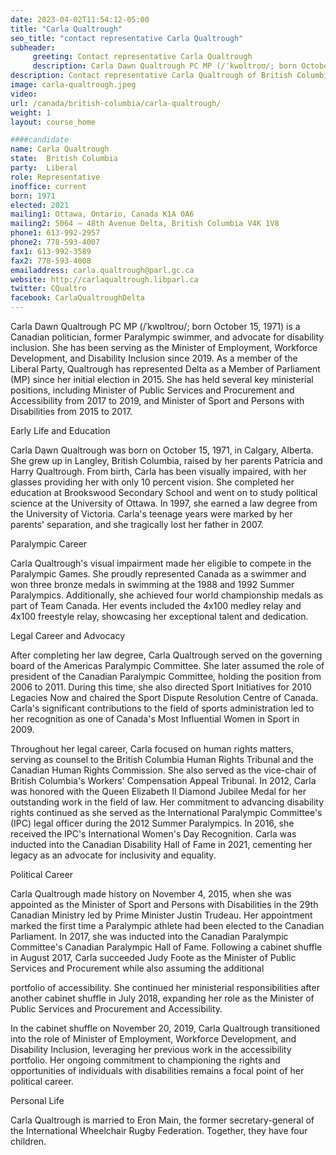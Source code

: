 ```yaml
---
date: 2023-04-02T11:54:12-05:00
title: "Carla Qualtrough"
seo_title: "contact representative Carla Qualtrough"
subheader:
     greeting: Contact representative Carla Qualtrough
     description: Carla Dawn Qualtrough PC MP (/ˈkwɒltroʊ/; born October 15, 1971) is a Canadian politician, former Paralympic swimmer, and advocate for disability inclusion. She has been serving as the Minister of Employment, Workforce Development, and Disability Inclusion since 2019. As a member of the Liberal Party, Qualtrough has represented Delta as a Member of Parliament (MP) since her initial election in 2015. She has held several key ministerial positions, including Minister of Public Services and Procurement and Accessibility from 2017 to 2019, and Minister of Sport and Persons with Disabilities from 2015 to 2017.
description: Contact representative Carla Qualtrough of British Columbia. Contact information for Carla Qualtrough includes email address, phone number, and mailing address.
image: carla-qualtrough.jpeg
video:
url: /canada/british-columbia/carla-qualtrough/
weight: 1
layout: course_home

####candidate
name: Carla Qualtrough
state:	British Columbia
party:	Liberal
role: Representative
inoffice: current
born: 1971
elected: 2021
mailing1: Ottawa, Ontario, Canada K1A 0A6
mailing2: 5064 – 48th Avenue Delta, British Columbia V4K 1V8
phone1: 613-992-2957
phone2: 778-593-4007
fax1: 613-992-3589
fax2: 778-593-4008
emailaddress: carla.qualtrough@parl.gc.ca
website: http://carlaqualtrough.libparl.ca
twitter: CQualtro
facebook: CarlaQualtroughDelta
---
```


Carla Dawn Qualtrough PC MP (/ˈkwɒltroʊ/; born October 15, 1971) is a Canadian politician, former Paralympic swimmer, and advocate for disability inclusion. She has been serving as the Minister of Employment, Workforce Development, and Disability Inclusion since 2019. As a member of the Liberal Party, Qualtrough has represented Delta as a Member of Parliament (MP) since her initial election in 2015. She has held several key ministerial positions, including Minister of Public Services and Procurement and Accessibility from 2017 to 2019, and Minister of Sport and Persons with Disabilities from 2015 to 2017.

Early Life and Education

Carla Dawn Qualtrough was born on October 15, 1971, in Calgary, Alberta. She grew up in Langley, British Columbia, raised by her parents Patricia and Harry Qualtrough. From birth, Carla has been visually impaired, with her glasses providing her with only 10 percent vision. She completed her education at Brookswood Secondary School and went on to study political science at the University of Ottawa. In 1997, she earned a law degree from the University of Victoria. Carla's teenage years were marked by her parents' separation, and she tragically lost her father in 2007.

Paralympic Career

Carla Qualtrough's visual impairment made her eligible to compete in the Paralympic Games. She proudly represented Canada as a swimmer and won three bronze medals in swimming at the 1988 and 1992 Summer Paralympics. Additionally, she achieved four world championship medals as part of Team Canada. Her events included the 4x100 medley relay and 4x100 freestyle relay, showcasing her exceptional talent and dedication.

Legal Career and Advocacy

After completing her law degree, Carla Qualtrough served on the governing board of the Americas Paralympic Committee. She later assumed the role of president of the Canadian Paralympic Committee, holding the position from 2006 to 2011. During this time, she also directed Sport Initiatives for 2010 Legacies Now and chaired the Sport Dispute Resolution Centre of Canada. Carla's significant contributions to the field of sports administration led to her recognition as one of Canada's Most Influential Women in Sport in 2009.

Throughout her legal career, Carla focused on human rights matters, serving as counsel to the British Columbia Human Rights Tribunal and the Canadian Human Rights Commission. She also served as the vice-chair of British Columbia's Workers' Compensation Appeal Tribunal. In 2012, Carla was honored with the Queen Elizabeth II Diamond Jubilee Medal for her outstanding work in the field of law. Her commitment to advancing disability rights continued as she served as the International Paralympic Committee's (IPC) legal officer during the 2012 Summer Paralympics. In 2016, she received the IPC's International Women's Day Recognition. Carla was inducted into the Canadian Disability Hall of Fame in 2021, cementing her legacy as an advocate for inclusivity and equality.

Political Career

Carla Qualtrough made history on November 4, 2015, when she was appointed as the Minister of Sport and Persons with Disabilities in the 29th Canadian Ministry led by Prime Minister Justin Trudeau. Her appointment marked the first time a Paralympic athlete had been elected to the Canadian Parliament. In 2017, she was inducted into the Canadian Paralympic Committee's Canadian Paralympic Hall of Fame. Following a cabinet shuffle in August 2017, Carla succeeded Judy Foote as the Minister of Public Services and Procurement while also assuming the additional

 portfolio of accessibility. She continued her ministerial responsibilities after another cabinet shuffle in July 2018, expanding her role as the Minister of Public Services and Procurement and Accessibility.

In the cabinet shuffle on November 20, 2019, Carla Qualtrough transitioned into the role of Minister of Employment, Workforce Development, and Disability Inclusion, leveraging her previous work in the accessibility portfolio. Her ongoing commitment to championing the rights and opportunities of individuals with disabilities remains a focal point of her political career.

Personal Life

Carla Qualtrough is married to Eron Main, the former secretary-general of the International Wheelchair Rugby Federation. Together, they have four children.
